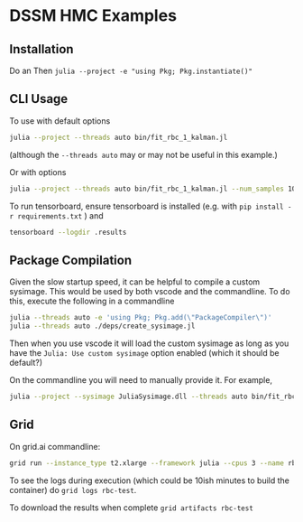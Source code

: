 # DSSM HMC Examples

## Installation
Do an
Then
`julia --project -e "using Pkg; Pkg.instantiate()"`

## CLI Usage
To use with default options
```bash
julia --project --threads auto bin/fit_rbc_1_kalman.jl
```
(although the `--threads auto` may or may not be useful in this example.)

Or with options
```bash
julia --project --threads auto bin/fit_rbc_1_kalman.jl --num_samples 1000
```
To run tensorboard, ensure tensorboard is installed (e.g. with  `pip install -r requirements.txt` ) and
```bash
tensorboard --logdir .results
```

## Package Compilation
Given the slow startup speed, it can be helpful to compile a custom sysimage.  This would be used by both vscode and the commandline.  To do this, execute the following in a commandline
```bash
julia --threads auto -e 'using Pkg; Pkg.add(\"PackageCompiler\")'
julia --threads auto ./deps/create_sysimage.jl
```
Then when you use vscode it will load the custom sysimage as long as you have the `Julia: Use custom sysimage` option enabled (which it should be default?)

On the commandline you will need to manually provide it.  For example, 
```bash
julia --project --sysimage JuliaSysimage.dll --threads auto bin/fit_rbc_1_kalman.jl --num_samples 1000
```

## Grid
On grid.ai commandline:
```bash
grid run --instance_type t2.xlarge --framework julia --cpus 3 --name rbc-test bin/fit_rbc_1_kalman.jl --num_samples 100
```
To see the logs during execution (which could be 10ish minutes to build the container) do `grid logs rbc-test`.

To download the results when complete `grid artifacts rbc-test`
